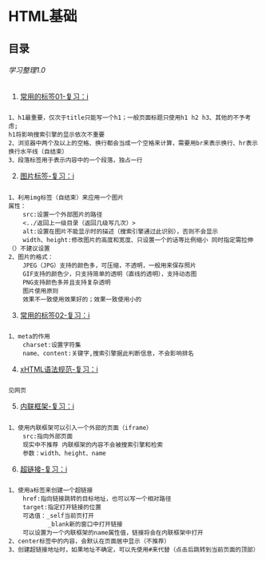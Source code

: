 # HTML基础
## 目录
###### 学习整理1.0
1. [常用的标签01-复习：i](https://echo002.github.io/HTML/01HTML%E5%9F%BA%E7%A1%80%E5%85%A5%E9%97%A8/demo01/demo01.html)
##### 
	1、h1最重要，仅次于title只能写一个h1；一般页面标题只使用h1 h2 h3、其他的不予考虑;
	h1将影响搜索引擎的显示依次不重要
	2、浏览器中两个及以上的空格、换行都会当成一个空格来计算，需要用br来表示换行、hr表示换行水平线（自结束）
	3、段落标签用于表示内容中的一个段落，独占一行
2. [图片标签-复习：i](https://echo002.github.io/HTML/01HTML%E5%9F%BA%E7%A1%80%E5%85%A5%E9%97%A8/demo02/demo02.html)
#####
	1、利用img标签（自结束）来应用一个图片
	属性：
		src:设置一个外部图片的路径
		<../返回上一级目录（返回几级写几次）>
		alt:设置在图片不能显示时的描述（搜索引擎通过此识别），否则不会显示
		width、height:修改图片的高度和宽度、只设置一个的话等比例缩小 同时指定需拉伸（）不建议设置
	2、图片的格式：
		JPEG（JPG）支持的颜色多，可压缩，不透明，一般用来保存照片
		GIF支持的颜色少，只支持简单的透明（直线的透明），支持动态图
		PNG支持颜色多并且支持复杂透明
		图片使用原则
		效果不一致使用效果好的；效果一致使用小的
3. [常用的标签02-复习：i](https://echo002.github.io/HTML/01HTML%E5%9F%BA%E7%A1%80%E5%85%A5%E9%97%A8/demo03/demo03.html)
#####	
	1、meta的作用
		charset:设置字符集
		name、content:关键字,搜索引擎据此判断信息，不会影响排名
4. [xHTML语法规范-复习：i](https://echo002.github.io/HTML/01HTML%E5%9F%BA%E7%A1%80%E5%85%A5%E9%97%A8/demo04/demo04.html)
#####
	见网页
5. [内联框架-复习：i](https://echo002.github.io/HTML/01HTML%E5%9F%BA%E7%A1%80%E5%85%A5%E9%97%A8/demo05/demo05.html)
#####	
	1、使用内联框架可以引入一个外部的页面（iframe）
		src:指向外部页面
		现实中不推荐 内联框架的内容不会被搜索引擎和检索
		参数：width、height、name
6. [超链接-复习：i](https://echo002.github.io/HTML/01HTML%E5%9F%BA%E7%A1%80%E5%85%A5%E9%97%A8/demo06/demo06.html)
#####
	1、使用a标签来创建一个超链接
		href:指向链接跳转的目标地址，也可以写一个相对路径
		target:指定打开链接的位置
		可选值：_self当前页打开
			   _blank新的窗口中打开链接
		可以设置为一个内联框架的name属性值，链接将会在内联框架中打开
	2、center标签中的内容，会默认在页面居中显示（不推荐）
	3、创建超链接地址时，如果地址不确定，可以先使用#来代替（点击后跳转到当前页面的顶部）